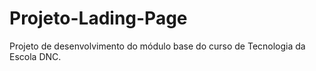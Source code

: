 # Projeto-Lading-Page
Projeto de desenvolvimento do módulo base do curso de Tecnologia da Escola DNC.
